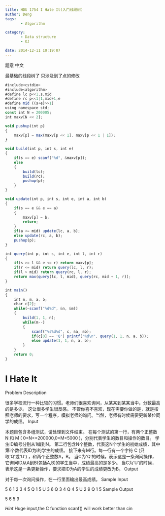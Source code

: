 ```yaml
---
title: HDU 1754 I Hate It(入门线段树)
author: Deng
tags: 
       - Algorithm

category: 
       - Data structure
       - OJ

date: 2014-12-11 10:19:07
---
```

题意 中文

最基础的线段树了 只涉及到了点的修改

```js 
#include<cstdio>
#include<algorithm>
#define lc p<<1,s,mid
#define rc p<<1|1,mid+1,e
#define mid ((s+e)>>1)
using namespace std;
const int N = 200005;
int maxv[N << 2];

void pushup(int p)
{
    maxv[p] = max(maxv[p << 1], maxv[p << 1 | 1]);
}

void build(int p, int s, int e)
{
    if(s == e) scanf("%d", &maxv[p]);
    else
    {
        build(lc);
        build(rc);
        pushup(p);
    }
}

void update(int p, int s, int e, int a, int b)
{
    if(s == e && e == a)
    {
        maxv[p] = b;
        return;
    }
    if(a <= mid) update(lc, a, b);
    else update(rc, a, b);
    pushup(p);
}

int query(int p, int s, int e, int l, int r)
{
    if(s >= l && e <= r) return maxv[p];
    if(r <= mid) return query(lc, l, r);
    if(l > mid) return query(rc, l, r);
    return max(query(lc, l, mid), query(rc, mid + 1, r));
}

int main()
{
    int n, m, a, b;
    char c[2];
    while(~scanf("%d%d", &n, &m))
    {
        build(1, 1, n);
        while(m--)
        {
            scanf("%s%d%d", c, &a, &b);
            if(c[0] == 'Q') printf("%d\n", query(1, 1, n, a, b));
            else update(1, 1, n, a, b);
        }
    }
    return 0;
}
```

# I Hate It

Problem Description

很多学校流行一种比较的习惯。老师们很喜欢询问，从某某到某某当中，分数最高的是多少。
这让很多学生很反感。
不管你喜不喜欢，现在需要你做的是，就是按照老师的要求，写一个程序，模拟老师的询问。当然，老师有时候需要更新某位同学的成绩。
Input

本题目包含多组测试，请处理到文件结束。
在每个测试的第一行，有两个正整数 N 和 M ( 0<N<=200000,0<M<5000 )，分别代表学生的数目和操作的数目。
学生ID编号分别从1编到N。
第二行包含N个整数，代表这N个学生的初始成绩，其中第i个数代表ID为i的学生的成绩。
接下来有M行。每一行有一个字符 C (只取'Q'或'U') ，和两个正整数A，B。
当C为'Q'的时候，表示这是一条询问操作，它询问ID从A到B(包括A,B)的学生当中，成绩最高的是多少。
当C为'U'的时候，表示这是一条更新操作，要求把ID为A的学生的成绩更改为B。
Output

对于每一次询问操作，在一行里面输出最高成绩。
Sample Input

5 6 1 2 3 4 5 Q 1 5 U 3 6 Q 3 4 Q 4 5 U 2 9 Q 1 5
Sample Output

5 6 5 9

*Hint* Huge input,the C function scanf() will work better than cin